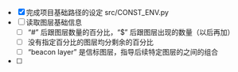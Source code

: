 - [x] 完成项目基础路径的设定 src/CONST_ENV.py
- [ ] 读取图层基础信息
  - [ ] “#” 后跟图层数量的百分比，“$” 后跟图层出现的数量（以后再加）
  - [ ]  没有指定百分比的图层均分剩余的百分比
  - [ ]  “beacon layer” 是信标图层，指导后续特定图层的之间的组合
- [ ]  
